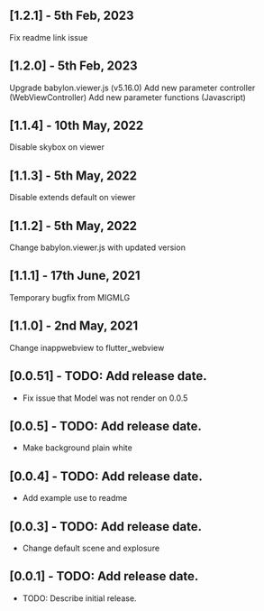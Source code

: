 ## [1.2.1] - 5th Feb, 2023
Fix readme link issue

## [1.2.0] - 5th Feb, 2023
Upgrade babylon.viewer.js (v5.16.0)
Add new parameter controller (WebViewController)
Add new parameter functions (Javascript)

## [1.1.4] - 10th May, 2022
Disable skybox on viewer

## [1.1.3] - 5th May, 2022
Disable extends default on viewer

## [1.1.2] - 5th May, 2022
Change babylon.viewer.js with updated version

## [1.1.1] - 17th June, 2021
Temporary bugfix from MIGMLG

## [1.1.0] - 2nd May, 2021
Change inappwebview to flutter_webview 

## [0.0.51] - TODO: Add release date.

* Fix issue that Model was not render on 0.0.5

## [0.0.5] - TODO: Add release date.

* Make background plain white

## [0.0.4] - TODO: Add release date.

* Add example use to readme

## [0.0.3] - TODO: Add release date.

* Change default scene and explosure

## [0.0.1] - TODO: Add release date.

* TODO: Describe initial release.
